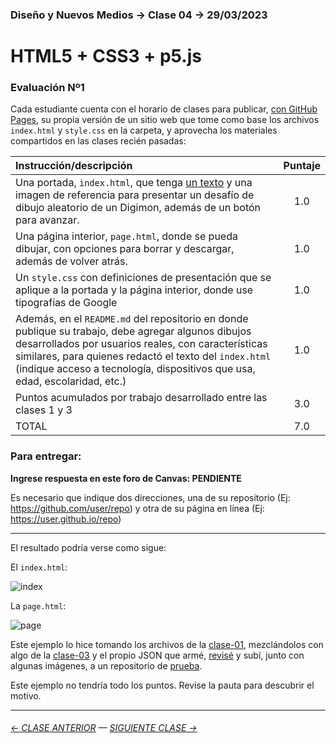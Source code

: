 ### Diseño y Nuevos Medios → Clase 04 → 29/03/2023

# HTML5 + CSS3 + p5.js

### Evaluación Nº1

Cada estudiante cuenta con el horario de clases para publicar, [con GitHub Pages](https://docs.github.com/es/free-pro-team@latest/github/working-with-github-pages/configuring-a-publishing-source-for-your-github-pages-site), su propia versión de un sitio web que tome como base los archivos `index.html` y `style.css` en la carpeta, y aprovecha los materiales compartidos en las clases recién pasadas: 

| Instrucción/descripción |  Puntaje | 
|:------------------------|:--------:|
| Una portada, `index.html`, que tenga [un texto](https://www.nngroup.com/videos/biggest-mistake-writing-web/) y una imagen de referencia para presentar un desafío de dibujo aleatorio de un Digimon, además de un botón para avanzar. | 1.0 |
| Una página interior, `page.html`, donde se pueda dibujar, con opciones para borrar y descargar, además de volver atrás. | 1.0 |
| Un `style.css` con definiciones de presentación que se aplique a la portada y la página interior, donde use tipografías de Google | 1.0 |
| Además, en el `README.md` del repositorio en donde publique su trabajo, debe agregar algunos dibujos desarrollados por usuarios reales, con características similares, para quienes redactó el texto del `index.html` (indique acceso a tecnología, dispositivos que usa, edad, escolaridad, etc.) | 1.0 |
| Puntos acumulados por trabajo desarrollado entre las clases 1 y 3 | 3.0 |
| TOTAL  | 7.0 |

### Para entregar:

**Ingrese respuesta en este foro de Canvas: PENDIENTE**

Es necesario que indique dos direcciones, una de su repositorio (Ej: https://github.com/user/repo) y otra de su página en línea (Ej: https://user.github.io/repo)

- - - - - - - 

El resultado podría verse como sigue:

El `index.html`: 

![index](https://user-images.githubusercontent.com/7999767/159751532-dfd4fc3c-ffb1-4167-93a3-9499227d6fab.png)

La `page.html`:

![page](https://user-images.githubusercontent.com/7999767/159751621-58592f91-ce09-462e-a530-a0b25d7dccc1.png)

Este ejemplo lo hice tomando los archivos de la [clase-01](https://github.com/profesorfaco/dno037-2023/tree/main/clase-01), mezclándolos con algo de la [clase-03](https://github.com/profesorfaco/dno037-2023/tree/main/clase-03) y el propio JSON que armé, [revisé](https://jsonlint.com/) y subí, junto con algunas imágenes, a un repositorio de [prueba](https://github.com/profesorfaco/prueba).

Este ejemplo no tendría todo los puntos. Revise la pauta para descubrir el motivo.


- - - - - - - 

###### [← CLASE ANTERIOR](https://github.com/profesorfaco/dno037-2023/tree/main/clase-03) — [SIGUIENTE CLASE →](https://github.com/profesorfaco/dno037-2023/tree/main/clase-05)
